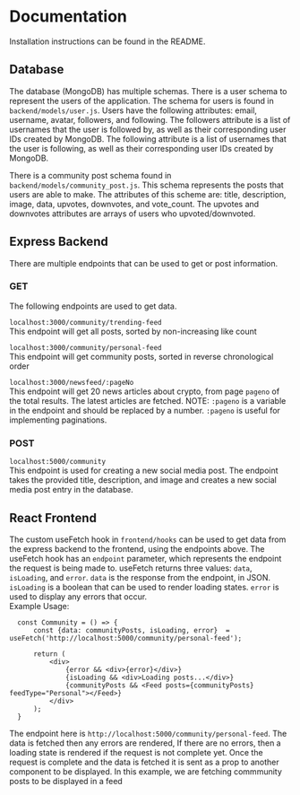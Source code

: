 # Documentation

Installation instructions can be found in the README.

## Database

The database (MongoDB) has multiple schemas. There is a user schema to represent the users of the application. The schema for users is found in `backend/models/user.js`.
Users have the following attributes: email, username, avatar, followers, and following. The followers attribute is a list of usernames that the
user is followed by, as well as their corresponding user IDs created by MongoDB. The following attribute is a list of usernames that the user is following,
as well as their corresponding user IDs created by MongoDB.

There is a community post schema found in `backend/models/community_post.js`. This schema represents the posts that users are able to make.
The attributes of this scheme are: title, description, image, data, upvotes, downvotes, and vote_count. The upvotes and downvotes attributes are arrays
of users who upvoted/downvoted.

## Express Backend

There are multiple endpoints that can be used to get or post information.

### GET
The following endpoints are used to get data.

`localhost:3000/community/trending-feed`  
This endpoint will get all posts, sorted by non-increasing like count

`localhost:3000/community/personal-feed`  
This endpoint will get community posts, sorted in reverse chronological order

`localhost:3000/newsfeed/:pageNo`  
This endpoint will get 20 news articles about crypto, from page `pageno` of the total results. The latest articles are fetched. 
NOTE: `:pageno` is a variable in the endpoint and should be replaced by a number. `:pageno` is useful for implementing paginations.

### POST
`localhost:5000/community`  
This endpoint is used for creating a new social media post. The endpoint takes the provided title, description, and image and creates a new
social media post entry in the database.

## React Frontend
The custom useFetch hook in `frontend/hooks` can be used to get data from the express backend to the frontend, using the endpoints above.
The useFetch hook has an `endpoint` parameter, which represents the endpoint the request is being made to. useFetch returns three values: `data`, `isLoading`,
and `error`. `data` is the response from the endpoint, in JSON. `isLoading` is a boolean that can be used to render loading states. `error` is used to display
any errors that occur.  
Example Usage:  

      const Community = () => {
          const {data: communityPosts, isLoading, error}  = useFetch('http://localhost:5000/community/personal-feed');

          return (  
              <div>
                  {error && <div>{error}</div>}
                  {isLoading && <div>Loading posts...</div>}
                  {communityPosts && <Feed posts={communityPosts} feedType="Personal"></Feed>}
              </div>
          );
      }
  
  The endpoint here is `http://localhost:5000/community/personal-feed`. The data is fetched then any errors are rendered, If there are no errors, then a loading
  state is rendered if the request is not complete yet. Once the request is complete and the data is fetched it is sent as a prop to another component to be displayed.
  In this example, we are fetching commmunity posts to be displayed in a feed

